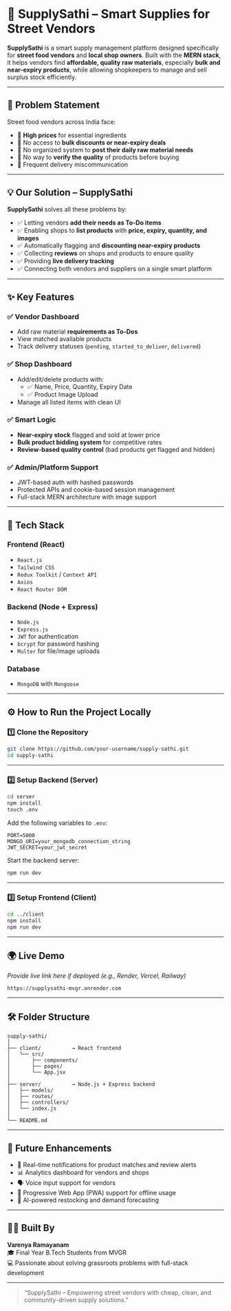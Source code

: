
# 🛒 SupplySathi – Smart Supplies for Street Vendors

**SupplySathi** is a smart supply management platform designed specifically for **street food vendors** and **local shop owners**. Built with the **MERN stack**, it helps vendors find **affordable, quality raw materials**, especially **bulk and near-expiry products**, while allowing shopkeepers to manage and sell surplus stock efficiently.

---

## 📌 Problem Statement

Street food vendors across India face:

- 🚫 **High prices** for essential ingredients  
- 🚫 No access to **bulk discounts or near-expiry deals**  
- 🚫 No organized system to **post their daily raw material needs**  
- 🚫 No way to **verify the quality** of products before buying  
- 🚫 Frequent delivery miscommunication

---

## 💡 Our Solution – SupplySathi

**SupplySathi** solves all these problems by:

- ✅ Letting vendors **add their needs as To-Do items**
- ✅ Enabling shops to **list products** with **price, expiry, quantity, and images**
- ✅ Automatically flagging and **discounting near-expiry products**
- ✅ Collecting **reviews** on shops and products to ensure quality
- ✅ Providing **live delivery tracking**
- ✅ Connecting both vendors and suppliers on a single smart platform

---

## ✨ Key Features

### ✅ Vendor Dashboard
- Add raw material **requirements as To-Dos**
- View matched available products
- Track delivery statuses (`pending`, `started_to_deliver`, `delivered`)

### ✅ Shop Dashboard
- Add/edit/delete products with:
  - ✅ Name, Price, Quantity, Expiry Date
  - ✅ Product Image Upload
- Manage all listed items with clean UI

### ✅ Smart Logic
- **Near-expiry stock** flagged and sold at lower price
- **Bulk product bidding system** for competitive rates
- **Review-based quality control** (bad products get flagged and hidden)

### ✅ Admin/Platform Support
- JWT-based auth with hashed passwords
- Protected APIs and cookie-based session management
- Full-stack MERN architecture with image support

---

## 🧰 Tech Stack

### Frontend (React)
- `React.js`
- `Tailwind CSS`
- `Redux Toolkit` / `Context API`
- `Axios`
- `React Router DOM`

### Backend (Node + Express)
- `Node.js`
- `Express.js`
- `JWT` for authentication
- `bcrypt` for password hashing
- `Multer` for file/image uploads

### Database
- `MongoDB` with `Mongoose`

---

## ⚙️ How to Run the Project Locally

### 1️⃣ Clone the Repository

```bash
git clone https://github.com/your-username/supply-sathi.git
cd supply-sathi
```

---

### 2️⃣ Setup Backend (Server)

```bash
cd server
npm install
touch .env
```

Add the following variables to `.env`:

```env
PORT=5000
MONGO_URI=your_mongodb_connection_string
JWT_SECRET=your_jwt_secret
```

Start the backend server:

```bash
npm run dev
```

---

### 3️⃣ Setup Frontend (Client)

```bash
cd ../client
npm install
npm run dev
```

---


## 🌍 Live Demo

_Provide live link here if deployed (e.g., Render, Vercel, Railway)_

```
https://supplysathi-mvgr.onrender.com
```

---

## 🛠️ Folder Structure

```
supply-sathi/
│
├── client/          → React frontend
│   └── src/
│       ├── components/
│       ├── pages/
│       └── App.jsx
│
├── server/          → Node.js + Express backend
│   ├── models/
│   ├── routes/
│   ├── controllers/
│   └── index.js
│
└── README.md
```

---

## 🧠 Future Enhancements

- 🔔 Real-time notifications for product matches and review alerts
- 📊 Analytics dashboard for vendors and shops
- 🗣️ Voice input support for vendors
- 📱 Progressive Web App (PWA) support for offline usage
- 🤖 AI-powered restocking and demand forecasting

---

## 🙋‍♀️ Built By

**Varenya Ramayanam**  
🎓 Final Year B.Tech Students from MVGR  
💻 Passionate about solving grassroots problems with full-stack development  

---

> “SupplySathi – Empowering street vendors with cheap, clean, and community-driven supply solutions.”

